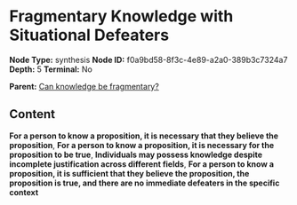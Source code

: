 # Fragmentary Knowledge with Situational Defeaters

**Node Type:** synthesis
**Node ID:** f0a9bd58-8f3c-4e89-a2a0-389b3c7324a7
**Depth:** 5
**Terminal:** No

**Parent:** [Can knowledge be fragmentary?](can-knowledge-be-fragmentary-antithesis-5a45cd9e-ee22-499a-bf37-da1d72a905be.md)

## Content

**For a person to know a proposition, it is necessary that they believe the proposition**, **For a person to know a proposition, it is necessary for the proposition to be true**, **Individuals may possess knowledge despite incomplete justification across different fields**, **For a person to know a proposition, it is sufficient that they believe the proposition, the proposition is true, and there are no immediate defeaters in the specific context**
